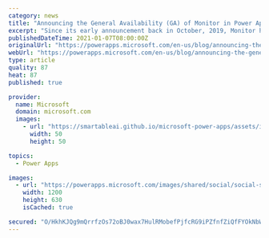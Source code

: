 ```yaml
---
category: news
title: "Announcing the General Availability (GA) of Monitor in Power Apps"
excerpt: "Since its early announcement back in October, 2019, Monitor has helped thousands of Citizen and professional developers to efficiently troubleshoot and more rapidly solve issues they come across while building their Power apps and solutions. Now, we are excited to announce this tool is generally available"
publishedDateTime: 2021-01-07T08:00:00Z
originalUrl: "https://powerapps.microsoft.com/en-us/blog/announcing-the-general-availability-ga-of-monitor-in-power-apps/"
webUrl: "https://powerapps.microsoft.com/en-us/blog/announcing-the-general-availability-ga-of-monitor-in-power-apps/"
type: article
quality: 87
heat: 87
published: true

provider:
  name: Microsoft
  domain: microsoft.com
  images:
    - url: "https://smartableai.github.io/microsoft-power-apps/assets/images/organizations/microsoft.com-50x50.jpg"
      width: 50
      height: 50

topics:
  - Power Apps

images:
  - url: "https://powerapps.microsoft.com/images/shared/social/social-share-post-ignite.png"
    width: 1200
    height: 630
    isCached: true

secured: "O/HkhKJQg9mQrrfzOs72oBJ0wax7HulRMobefPjfcRG9iPZfnfZiQfFYOkNbW2y5PCCwLl0SEhr3OKiA9Ost1Xdqm9ZOEnZXt67DcKL3nfdDM5QMqwybStF2F5N+vJbi7aZcTXT0y7DgyZZSUZxNG98UDMwg2l+Xsk35F2fdgTAMUdtctTE/GzUHTOks2sNQVMV8x4lcM9xa8SY8DHbYWZXz/SuYfliAagbdqfNSGwc23NjS9jUdmW3vh0A+/yAi+Y9wRNr03WnJe8kqKaCO57vvS2NeR38BU6V1mfL27pVQYXtnmTWt5hGiB4Y1O4Psi8rQAtZp3n5usWY9DNyWAHooZL5dTmVre+dULICLXGY=;uY9iBb+d+D+m8BSH91OerA=="
---
```


